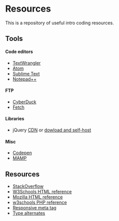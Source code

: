 # Resources
This is a repository of useful intro coding resources.

## Tools
#### Code editors
+ [TextWrangler](http://www.barebones.com/products/textwrangler/)
+ [Atom](https://atom.io)
+ [Sublime Text](https://www.sublimetext.com)
+ [Notepad++](https://notepad-plus-plus.org)

#### FTP
+ [CyberDuck](http://cyberduck.io)
+ [Fetch](http://fetchsoftworks.com)

#### Libraries
+ jQuery [CDN](https://code.jquery.com) or [dowload and self-host](http://jquery.com/download/)

#### Misc
+ [Codepen](http://www.codepen.io)
+ [MAMP](https://www.mamp.info/en/)

## Resources

+ [StackOverflow](http://stackoverflow.com)
+ [W3Schools HTML reference](http://www.w3schools.com/tags/ref_byfunc.asp)
+ [Mozilla HTML reference](https://developer.mozilla.org/en-US/docs/Web/HTML/Element)
+ [w3schools PHP reference](http://www.w3schools.com/php/default.asp)
+ [Responsive meta tag](https://css-tricks.com/snippets/html/responsive-meta-tag/)
+ [Type alternates](http://clagnut.com/sandbox/css3/)
